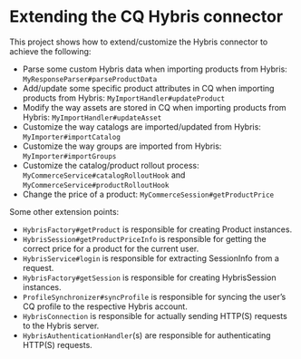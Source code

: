 Extending the CQ Hybris connector
========

This project shows how to extend/customize the Hybris connector to achieve the following:
* Parse some custom Hybris data when importing products from Hybris: `MyResponseParser#parseProductData`
* Add/update some specific product attributes in CQ when importing products from Hybris: `MyImportHandler#updateProduct`
* Modify the way assets are stored in CQ when importing products from Hybris: `MyImportHandler#updateAsset`
* Customize the way catalogs are imported/updated from Hybris: `MyImporter#importCatalog`
* Customize the way groups are imported from Hybris: `MyImporter#importGroups`
* Customize the catalog/product rollout process: `MyCommerceService#catalogRolloutHook` and `MyCommerceService#productRolloutHook`
* Change the price of a product: `MyCommerceSession#getProductPrice`

Some other extension points:
* `HybrisFactory#getProduct` is responsible for creating Product instances.
* `HybrisSession#getProductPriceInfo` is responsible for getting the correct price for a product for the current user.
* `HybrisService#login` is responsible for extracting SessionInfo from a request.
* `HybrisFactory#getSession` is responsible for creating HybrisSession instances.
* `ProfileSynchronizer#syncProfile` is responsible for syncing the user’s CQ profile to the respective Hybris account.
* `HybrisConnection` is responsible for actually sending HTTP(S) requests to the Hybris server.
* `HybrisAuthenticationHandler`(s) are responsible for authenticating HTTP(S) requests.
